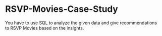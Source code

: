 # RSVP-Movies-Case-Study
You have to use SQL to analyze the given data and give recommendations to RSVP Movies based on the insights.
